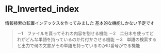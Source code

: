 # IR_Inverted_index

情報検索の転置インデックスを作ってみました
基本的な機能しかない予定です

>－1　ファイルを貰ってそれの内容を割せる機能
>－2　二分木を使ってどれがどんな単語を持っているのか片付かさせる機能
>－3　単語の検索すると出力で何の文書がその単語を持っているのかID番号がでる機能
